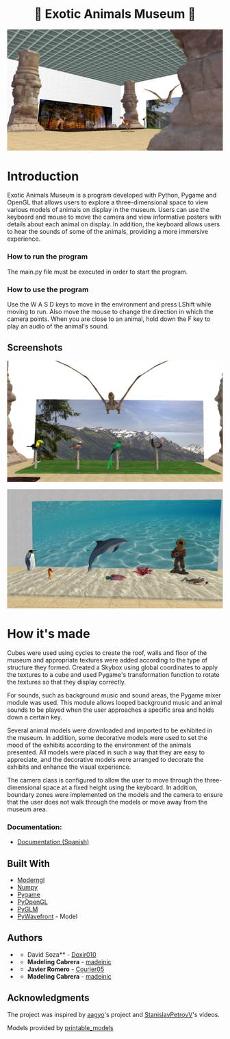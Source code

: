 <div align="center">
<h1 >🏢 Exotic Animals Museum 🏢</h1>
</div>

![Museum Gallery](https://github.com/madeinic/museumpg/blob/main/Documentation/Screenshots/interior%201.jpg)

# Introduction

Exotic Animals Museum is a program developed with Python, Pygame and OpenGL that allows users to explore a three-dimensional space to view various models of animals on display in the museum. Users can use the keyboard and mouse to move the camera and view informative posters with details about each animal on display. In addition, the keyboard allows users to hear the sounds of some of the animals, providing a more immersive experience.




### How to run the program

The main.py file must be executed in order to start the program.

### How to use the program

Use the W A S D keys to move in the environment and press LShift while moving to run. Also move the mouse to change the direction in which the camera points. When you are close to an animal, hold down the F key to play an audio of the animal's sound.



## Screenshots

![Museum Exhibition](https://github.com/madeinic/museumpg/blob/main/Documentation/Screenshots/interior%202.jpg)

![Museum Exhibition](https://github.com/madeinic/museumpg/blob/main/Documentation/Screenshots/interior%203.jpg)

# How it's made


Cubes were used using cycles to create the roof, walls and floor of the museum and appropriate textures were added according to the type of structure they formed. Created a Skybox using global coordinates to apply the textures to a cube and used Pygame's transformation function to rotate the textures so that they display correctly.

For sounds, such as background music and sound areas, the Pygame mixer module was used. This module allows looped background music and animal sounds to be played when the user approaches a specific area and holds down a certain key.

Several animal models were downloaded and imported to be exhibited in the museum. In addition, some decorative models were used to set the mood of the exhibits according to the environment of the animals presented. All models were placed in such a way that they are easy to appreciate, and the decorative models were arranged to decorate the exhibits and enhance the visual experience.


The camera class is configured to allow the user to move through the three-dimensional space at a fixed height using the keyboard. In addition, boundary zones were implemented on the models and the camera to ensure that the user does not walk through the models or move away from the museum area.


### Documentation:

- [Documentation (Spanish)](<https://github.com/madeinic/museumpg/blob/main/Documentation/PaseoVirtualMuseo.pdf>)



## Built With

- [Moderngl](https://moderngl.readthedocs.io/en/5.8.2/) 
- [Numpy](https://numpy.org/) 
- [Pygame](https://www.pygame.org/news) 
- [PyOpenGL](https://pyopengl.sourceforge.net/) 
- [PyGLM](https://pypi.org/project/PyGLM/) 
- [PyWavefront](https://pypi.org/project/PyWavefront/) - Model

## Authors

- * David Soza** - [Doxir010](https://github.com/Doxir010)

- * **Madeling Cabrera** - [madeinic](https://github.com/madeinic)

- * **Javier Romero** - [Courier05](https://github.com/madeinic)

- * **Madeling Cabrera**  - [madeinic](https://github.com/madeinic)

## Acknowledgments
The project was inspired by [aagyo](https://github.com/aagyo/OpenGL-Museum?tab=readme-ov-file)'s project and [StanislavPetrovV](https://www.youtube.com/watch?v=eJDIsFJN4OQ&list=LL&index=22)'s videos.

Models provided by [printable_models](https://free3d.com/user/printable_models)

